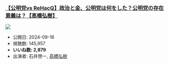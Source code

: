 ### [【公明党vs ReHacQ】政治と金、公明党は何をした？公明党の存在意義は？【高橋弘樹】](https://www.youtube.com/watch?v=5CoQRjbsPy4)
[![](https://img.youtube.com/vi/5CoQRjbsPy4/sddefault.jpg)](https://www.youtube.com/watch?v=5CoQRjbsPy4)
-   公開日: 2024-09-16
-   視聴数: 145,957
-   **いいね数: 2,879**
-   出演者: 石井啓一, [高橋弘樹](/rehacq_fan/people/高橋弘樹 "wikilink")
